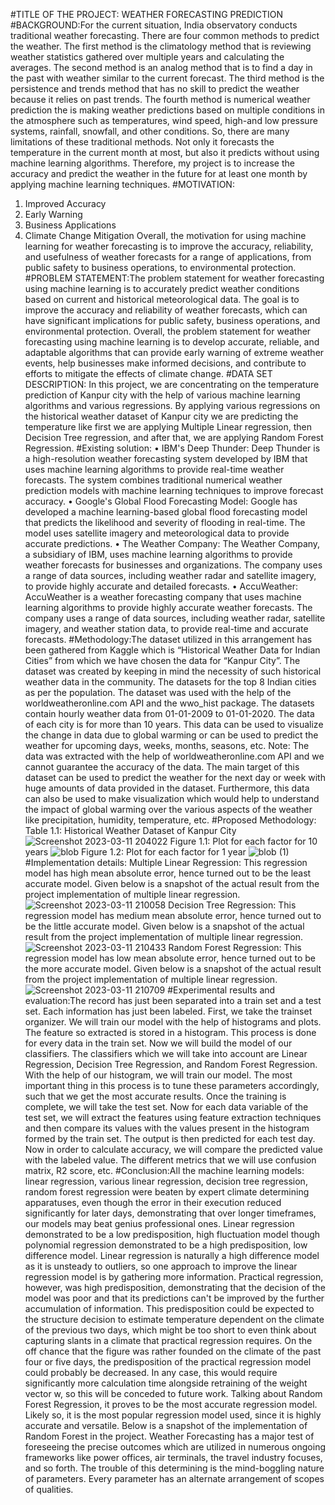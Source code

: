 #TITLE OF THE PROJECT: WEATHER FORECASTING PREDICTION
#BACKGROUND:For the current situation, India observatory conducts traditional weather forecasting. There are four common methods to predict the weather. The first method is the climatology method that is reviewing weather statistics gathered over multiple years and calculating the averages. The second method is an analog method that is to find a day in the past with weather similar to the current forecast. The third method is the persistence and trends method that has no skill to predict the weather because it relies on past trends. The fourth method is numerical weather prediction the is making weather predictions based on multiple conditions in the atmosphere such as temperatures, wind speed, high-and low pressure systems, rainfall, snowfall, and other conditions. So, there are many limitations of these traditional methods. Not only it forecasts the temperature in the current month at most, but also it predicts without using machine learning algorithms. Therefore, my project is to increase the accuracy and predict the weather in the future for at least one month by applying machine learning techniques.
#MOTIVATION:
1.	Improved Accuracy
2.	 Early Warning
3.	Business Applications
4.	Climate Change Mitigation
Overall, the motivation for using machine learning for weather forecasting is to improve the accuracy, reliability, and usefulness of weather forecasts for a range of applications, from public safety to business operations, to environmental protection.
#PROBLEM STATEMENT:The problem statement for weather forecasting using machine learning is to accurately predict weather conditions based on current and historical meteorological data. The goal is to improve the accuracy and reliability of weather forecasts, which can have significant implications for public safety, business operations, and environmental protection.
                  Overall, the problem statement for weather forecasting using machine learning is to develop accurate, reliable, and adaptable algorithms that can provide early warning of extreme weather events, help businesses make informed decisions, and contribute to efforts to mitigate the effects of climate change.
#DATA SET DESCRIPTION: In this project, we are concentrating on the temperature prediction of Kanpur city with the help of various machine learning algorithms and various regressions. By applying various regressions on the historical weather dataset of Kanpur city we are predicting the temperature like first we are applying Multiple Linear regression, then Decision Tree regression, and after that, we are applying Random Forest Regression.
#Existing solution:
•	IBM's Deep Thunder: Deep Thunder is a high-resolution weather forecasting system developed by IBM that uses machine learning algorithms to provide real-time weather forecasts. The system combines traditional numerical weather prediction models with machine learning techniques to improve forecast accuracy.
•	Google's Global Flood Forecasting Model: Google has developed a machine learning-based global flood forecasting model that predicts the likelihood and severity of flooding in real-time. The model uses satellite imagery and meteorological data to provide accurate predictions. 
•	The Weather Company: The Weather Company, a subsidiary of IBM, uses machine learning algorithms to provide weather forecasts for businesses and organizations. The company uses a range of data sources, including weather radar and satellite imagery, to provide highly accurate and detailed forecasts.
•	AccuWeather: AccuWeather is a weather forecasting company that uses machine learning algorithms to provide highly accurate weather forecasts. The company uses a range of data sources, including weather radar, satellite imagery, and weather station data, to provide real-time and accurate forecasts.
#Methodology:The dataset utilized in this arrangement has been gathered from Kaggle which is “Historical Weather Data for Indian Cities” from which we have chosen the data for “Kanpur City”. The dataset was created by keeping in mind the necessity of such historical weather data in the community. The datasets for the top 8 Indian cities as per the population. The dataset was used with the help of the worldweatheronline.com API and the wwo_hist package. The datasets contain hourly weather data from 01-01-2009 to 01-01-2020. The data of each city is for more than 10 years. This data can be used to visualize the change in data due to global warming or can be used to predict the weather for upcoming days, weeks, months, seasons, etc. Note: The data was extracted with the help of worldweatheronline.com API and we cannot guarantee the accuracy of the data. The main target of this dataset can be used to predict the weather for the next day or week with huge amounts of data provided in the dataset. Furthermore, this data can also be used to make visualization which would help to understand the impact of global warming over the various aspects of the weather like precipitation, humidity, temperature, etc. 
#Proposed Methodology:
 Table 1.1: Historical Weather Dataset of Kanpur City
![Screenshot 2023-03-11 204022](https://user-images.githubusercontent.com/127608346/224494984-79c1da1d-2044-4123-a3ff-e309baad8228.png)
Figure 1.1: Plot for each factor for 10 years
![blob](https://user-images.githubusercontent.com/127608346/224495024-387e36d6-bbb1-4086-9681-a3961d092a50.jpeg)
Figure 1.2: Plot for each factor for 1 year
![blob (1)](https://user-images.githubusercontent.com/127608346/224495043-a4a4515b-4e05-4d2f-aeb1-6a2d2ae795e2.jpeg)
#Implementation details:
          Multiple Linear Regression: This regression model has high mean absolute error, hence turned out to be the least accurate model. Given below is a snapshot of the actual result from the project implementation of multiple linear regression.
![Screenshot 2023-03-11 210058](https://user-images.githubusercontent.com/127608346/224495078-26517273-131f-45fa-90e4-c934b6e7fd15.png)
          Decision Tree Regression: This regression model has medium mean absolute error, hence turned out to be the little accurate model. Given below is a snapshot of the actual result from the project implementation of multiple linear regression.
![Screenshot 2023-03-11 210433](https://user-images.githubusercontent.com/127608346/224495123-707c4ac1-1e71-4fbe-850f-3da0a93f80d0.png)
          Random Forest Regression: This regression model has low mean absolute error, hence turned out to be the more accurate model. Given below is a snapshot of the actual result from the project implementation of multiple linear regression.
![Screenshot 2023-03-11 210709](https://user-images.githubusercontent.com/127608346/224495153-698dab01-c2df-4a1c-92ac-17f45e541642.png)
#Experimental results and evaluation:The record has just been separated into a train set and a test set. Each information has just been labeled. First, we take the trainset organizer. We will train our model with the help of histograms and plots. The feature so extracted is stored in a histogram. This process is done for every data in the train set. Now we will build the model of our classifiers. The classifiers which we will take into account are Linear Regression, Decision Tree Regression, and Random Forest Regression. With the help of our histogram, we will train our model. The most important thing in this process is to tune these parameters accordingly, such that we get the most accurate results. Once the training is complete, we will take the test set. Now for each data variable of the test set, we will extract the features using feature extraction techniques and then compare its values with the values present in the histogram formed by the train set. The output is then predicted for each test day. Now in order to calculate accuracy, we will compare the predicted value with the labeled value. The different metrics that we will use confusion matrix, R2 score, etc.
#Conclusion:All the machine learning models: linear regression, various linear regression, decision tree regression, random forest regression were beaten by expert climate determining apparatuses, even though the error in their execution reduced significantly for later days, demonstrating that over longer timeframes, our models may beat genius professional ones. Linear regression demonstrated to be a low predisposition, high fluctuation model though polynomial regression demonstrated to be a high predisposition, low difference model. Linear regression is naturally a high difference model as it is unsteady to outliers, so one approach to improve the linear regression model is by gathering more information. Practical regression, however, was high predisposition, demonstrating that the decision of the model was poor and that its predictions can't be improved by the further accumulation of information. This predisposition could be expected to the structure decision to estimate temperature dependent on the climate of the previous two days, which might be too short to even think about capturing slants in a climate that practical regression requires. On the off chance that the figure was rather founded on the climate of the past four or five days, the predisposition of the practical regression model could probably be decreased. In any case, this would require significantly more calculation time alongside retraining of the weight vector w, so this will be conceded to future work. Talking about Random Forest Regression, it proves to be the most accurate regression model. Likely so, it is the most popular regression model used, since it is highly accurate and versatile. Below is a snapshot of the implementation of Random Forest in the project. Weather Forecasting has a major test of foreseeing the precise outcomes which are utilized in numerous ongoing frameworks like power offices, air terminals, the travel industry focuses, and so forth. The trouble of this determining is the mind-boggling nature of parameters. Every parameter has an alternate arrangement of scopes of qualities.






